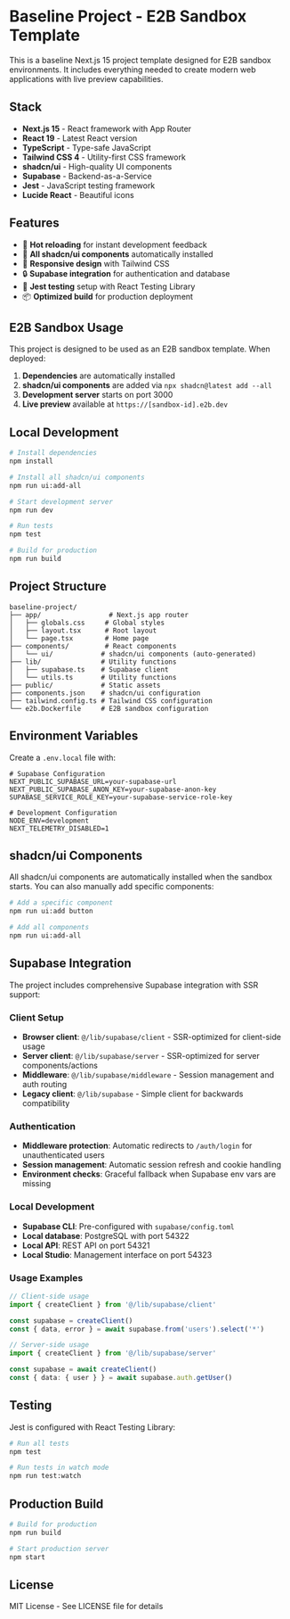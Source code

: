# Baseline Project - E2B Sandbox Template

This is a baseline Next.js 15 project template designed for E2B sandbox environments. It includes everything needed to create modern web applications with live preview capabilities.

## Stack

- **Next.js 15** - React framework with App Router
- **React 19** - Latest React version
- **TypeScript** - Type-safe JavaScript
- **Tailwind CSS 4** - Utility-first CSS framework
- **shadcn/ui** - High-quality UI components
- **Supabase** - Backend-as-a-Service
- **Jest** - JavaScript testing framework
- **Lucide React** - Beautiful icons

## Features

- 🚀 **Hot reloading** for instant development feedback
- 🎨 **All shadcn/ui components** automatically installed
- 📱 **Responsive design** with Tailwind CSS
- 🔒 **Supabase integration** for authentication and database
- 🧪 **Jest testing** setup with React Testing Library
- 📦 **Optimized build** for production deployment

## E2B Sandbox Usage

This project is designed to be used as an E2B sandbox template. When deployed:

1. **Dependencies** are automatically installed
2. **shadcn/ui components** are added via `npx shadcn@latest add --all`
3. **Development server** starts on port 3000
4. **Live preview** available at `https://[sandbox-id].e2b.dev`

## Local Development

```bash
# Install dependencies
npm install

# Install all shadcn/ui components
npm run ui:add-all

# Start development server
npm run dev

# Run tests
npm test

# Build for production
npm run build
```

## Project Structure

```
baseline-project/
├── app/                 # Next.js app router
│   ├── globals.css     # Global styles
│   ├── layout.tsx      # Root layout
│   └── page.tsx        # Home page
├── components/         # React components
│   └── ui/            # shadcn/ui components (auto-generated)
├── lib/               # Utility functions
│   ├── supabase.ts    # Supabase client
│   └── utils.ts       # Utility functions
├── public/            # Static assets
├── components.json    # shadcn/ui configuration
├── tailwind.config.ts # Tailwind CSS configuration
└── e2b.Dockerfile     # E2B sandbox configuration
```

## Environment Variables

Create a `.env.local` file with:

```env
# Supabase Configuration
NEXT_PUBLIC_SUPABASE_URL=your-supabase-url
NEXT_PUBLIC_SUPABASE_ANON_KEY=your-supabase-anon-key
SUPABASE_SERVICE_ROLE_KEY=your-supabase-service-role-key

# Development Configuration
NODE_ENV=development
NEXT_TELEMETRY_DISABLED=1
```

## shadcn/ui Components

All shadcn/ui components are automatically installed when the sandbox starts. You can also manually add specific components:

```bash
# Add a specific component
npm run ui:add button

# Add all components
npm run ui:add-all
```

## Supabase Integration

The project includes comprehensive Supabase integration with SSR support:

### Client Setup
- **Browser client**: `@/lib/supabase/client` - SSR-optimized for client-side usage
- **Server client**: `@/lib/supabase/server` - SSR-optimized for server components/actions  
- **Middleware**: `@/lib/supabase/middleware` - Session management and auth routing
- **Legacy client**: `@/lib/supabase` - Simple client for backwards compatibility

### Authentication
- **Middleware protection**: Automatic redirects to `/auth/login` for unauthenticated users
- **Session management**: Automatic session refresh and cookie handling
- **Environment checks**: Graceful fallback when Supabase env vars are missing

### Local Development
- **Supabase CLI**: Pre-configured with `supabase/config.toml`
- **Local database**: PostgreSQL with port 54322
- **Local API**: REST API on port 54321
- **Local Studio**: Management interface on port 54323

### Usage Examples

```typescript
// Client-side usage
import { createClient } from '@/lib/supabase/client'

const supabase = createClient()
const { data, error } = await supabase.from('users').select('*')

// Server-side usage
import { createClient } from '@/lib/supabase/server'

const supabase = await createClient()
const { data: { user } } = await supabase.auth.getUser()
```

## Testing

Jest is configured with React Testing Library:

```bash
# Run all tests
npm test

# Run tests in watch mode
npm run test:watch
```

## Production Build

```bash
# Build for production
npm run build

# Start production server
npm start
```

## License

MIT License - See LICENSE file for details